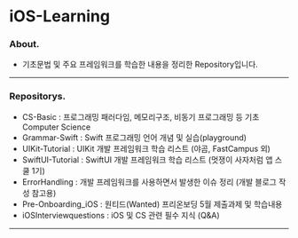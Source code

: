 # iOS-Learning

### About.
- 기초문법 및 주요 프레임워크를 학습한 내용을 정리한 Repository입니다.

---

### Repositorys.
- CS-Basic : 프로그래밍 패러다임, 메모리구조, 비동기 프로그래밍 등 기초 Computer Science
- Grammar-Swift : Swift 프로그래밍 언어 개념 및 실습(playground)
- UIKit-Tutorial : UIKit 개발 프레임워크 학습 리스트 (야곰, FastCampus 외)
- SwiftUI-Tutorial : SwiftUI 개발 프레임워크 학습 리스트 (멋쟁이 사자처럼 앱 스쿨 1기) 
- ErrorHandling : 개발 프레임워크를 사용하면서 발생한 이슈 정리 (개발 블로그 작성 참고용)
- Pre-Onboarding_iOS : 원티드(Wanted) 프리온보딩 5월 제출과제 및 학습내용
- iOSInterviewquestions : iOS 및 CS 관련 필수 지식 (Q&A)

---


